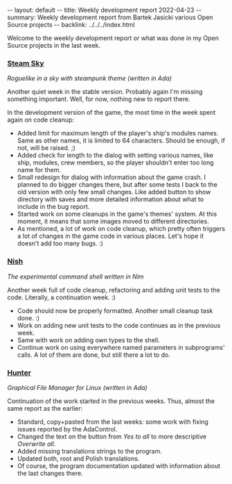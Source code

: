 -- layout: default
-- title: Weekly development report 2022-04-23
-- summary: Weekly development report from Bartek Jasicki various Open Source projects
-- backlink: ../../../index.html

Welcome to the weekly development report or what was done in my Open Source
projects in the last week.

### [Steam Sky](https://www.laeran.pl/repositories/steamsky)

*Roguelike in a sky with steampunk theme (written in Ada)*

Another quiet week in the stable version. Probably again I'm missing something
important. Well, for now, nothing new to report there.

In the development version of the game, the most time in the week spent again
on code cleanup:

* Added limit for maximum length of the player's ship's modules names. Same
  as other names, it is limited to 64 characters. Should be enough, if not,
  will be raised. ;)
* Added check for length to the dialog with setting various names, like ship,
  modules, crew members, so the player shouldn't enter too long name for them.
* Small redesign for dialog with information about the game crash. I planned
  to do bigger changes there, but after some tests I back to the old version
  with only few small changes. Like added button to show directory with saves
  and more detailed information about what to include in the bug report.
* Started work on some cleanups in the game's themes' system. At this moment,
  it means that some images  moved to different directories.
* As mentioned, a lot of work on code cleanup, which pretty often triggers a
  lot of changes in the game code in various places. Let's hope it doesn't add
  too many bugs. :)

### [Nish](https://www.laeran.pl/repositories/nish)

*The experimental command shell written in Nim*

Another week full of code cleanup, refactoring and adding unit tests to the
code. Literally, a continuation week. :)

* Code should now be properly formatted. Another small cleanup task done. :)
* Work on adding new unit tests to the code continues as in the previous week.
* Same with work on adding own types to the shell.
* Continue work on using everywhere named parameters in subprograms' calls. A
  lot of them are done, but still there a lot to do.

### [Hunter](https://www.laeran.pl/repositories/hunter)

*Graphical File Manager for Linux (written in Ada)*

Continuation of the work started in the previous weeks. Thus, almost the same
report as the earlier:

* Standard, copy+pasted from the last weeks: some work with fixing issues
  reported by the AdaControl.
* Changed the text on the button from *Yes to all* to more descriptive
  *Overwrite all*.
* Added missing translations strings to the program.
* Updated both, root and Polish translations.
* Of course, the program documentation updated with information about the last
  changes there.
